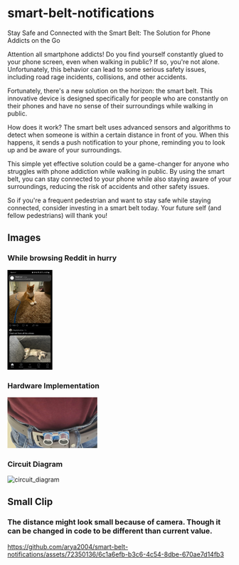 # smart-belt-notifications
Stay Safe and Connected with the Smart Belt: The Solution for Phone Addicts on the Go


Attention all smartphone addicts! Do you find yourself constantly glued to your phone screen, even when walking in public? If so, you're not alone. Unfortunately, this behavior can lead to some serious safety issues, including road rage incidents, collisions, and other accidents.

Fortunately, there's a new solution on the horizon: the smart belt. This innovative device is designed specifically for people who are constantly on their phones and have no sense of their surroundings while walking in public.

How does it work? The smart belt uses advanced sensors and algorithms to detect when someone is within a certain distance in front of you. When this happens, it sends a push notification to your phone, reminding you to look up and be aware of your surroundings.

This simple yet effective solution could be a game-changer for anyone who struggles with phone addiction while walking in public. By using the smart belt, you can stay connected to your phone while also staying aware of your surroundings, reducing the risk of accidents and other safety issues.

So if you're a frequent pedestrian and want to stay safe while staying connected, consider investing in a smart belt today. Your future self (and fellow pedestrians) will thank you!

## Images
### While browsing Reddit in hurry
<img src="https://github.com/arya2004/smart-belt-notifications/blob/main/demonstration/Phone-screenshot.jpg" width=20% height=20%>



### Hardware Implementation


<img src="https://github.com/arya2004/smart-belt-notifications/blob/main/demonstration/20230510_003459.jpg" width=40% height=40%>



### Circuit Diagram




![circuit_diagram](https://github.com/arya2004/smart-belt-notifications/assets/72350136/b02fe34d-79f4-4552-af8a-3058d4f9eab9)


## Small Clip
### The distance might look small because of camera. Though it can be changed in code to be different than current value.




https://github.com/arya2004/smart-belt-notifications/assets/72350136/6c1a6efb-b3c6-4c54-8dbe-670ae7d14fb3



